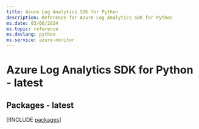 ```yaml
---
title: Azure Log Analytics SDK for Python
description: Reference for Azure Log Analytics SDK for Python
ms.date: 03/06/2024
ms.topic: reference
ms.devlang: python
ms.service: azure-monitor
---
```

# Azure Log Analytics SDK for Python - latest
## Packages - latest
[!INCLUDE [packages](log-analytics-index.md)]